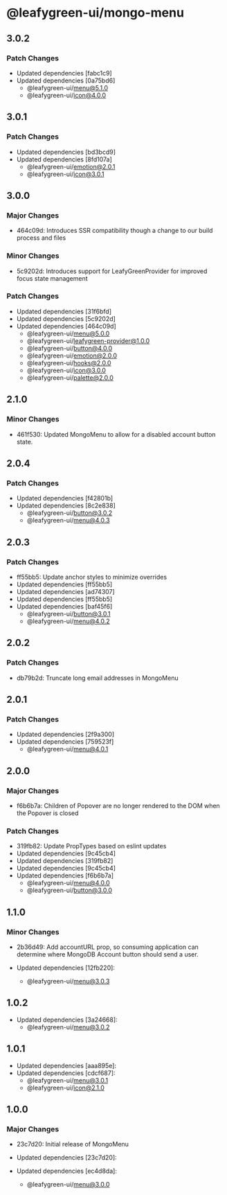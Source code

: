 # @leafygreen-ui/mongo-menu

## 3.0.2

### Patch Changes

- Updated dependencies [fabc1c9]
- Updated dependencies [0a75bd6]
  - @leafygreen-ui/menu@5.1.0
  - @leafygreen-ui/icon@4.0.0

## 3.0.1

### Patch Changes

- Updated dependencies [bd3bcd9]
- Updated dependencies [8fd107a]
  - @leafygreen-ui/emotion@2.0.1
  - @leafygreen-ui/icon@3.0.1

## 3.0.0

### Major Changes

- 464c09d: Introduces SSR compatibility though a change to our build process and files

### Minor Changes

- 5c9202d: Introduces support for LeafyGreenProvider for improved focus state management

### Patch Changes

- Updated dependencies [31f6bfd]
- Updated dependencies [5c9202d]
- Updated dependencies [464c09d]
  - @leafygreen-ui/menu@5.0.0
  - @leafygreen-ui/leafygreen-provider@1.0.0
  - @leafygreen-ui/button@4.0.0
  - @leafygreen-ui/emotion@2.0.0
  - @leafygreen-ui/hooks@2.0.0
  - @leafygreen-ui/icon@3.0.0
  - @leafygreen-ui/palette@2.0.0

## 2.1.0

### Minor Changes

- 461f530: Updated MongoMenu to allow for a disabled account button state.

## 2.0.4

### Patch Changes

- Updated dependencies [f42801b]
- Updated dependencies [8c2e838]
  - @leafygreen-ui/button@3.0.2
  - @leafygreen-ui/menu@4.0.3

## 2.0.3

### Patch Changes

- ff55bb5: Update anchor styles to minimize overrides
- Updated dependencies [ff55bb5]
- Updated dependencies [ad74307]
- Updated dependencies [ff55bb5]
- Updated dependencies [baf45f6]
  - @leafygreen-ui/button@3.0.1
  - @leafygreen-ui/menu@4.0.2

## 2.0.2

### Patch Changes

- db79b2d: Truncate long email addresses in MongoMenu

## 2.0.1

### Patch Changes

- Updated dependencies [2f9a300]
- Updated dependencies [759523f]
  - @leafygreen-ui/menu@4.0.1

## 2.0.0

### Major Changes

- f6b6b7a: Children of Popover are no longer rendered to the DOM when the Popover is closed

### Patch Changes

- 319fb82: Update PropTypes based on eslint updates
- Updated dependencies [9c45cb4]
- Updated dependencies [319fb82]
- Updated dependencies [9c45cb4]
- Updated dependencies [f6b6b7a]
  - @leafygreen-ui/menu@4.0.0
  - @leafygreen-ui/button@3.0.0

## 1.1.0

### Minor Changes

- 2b36d49: Add accountURL prop, so consuming application can determine where MongoDB Account button should send a user.

- Updated dependencies [12fb220]:
  - @leafygreen-ui/menu@3.0.3

## 1.0.2

- Updated dependencies [3a24668]:
  - @leafygreen-ui/menu@3.0.2

## 1.0.1

- Updated dependencies [aaa895e]:
- Updated dependencies [cdcf687]:
  - @leafygreen-ui/menu@3.0.1
  - @leafygreen-ui/icon@2.1.0

## 1.0.0

### Major Changes

- 23c7d20: Initial release of MongoMenu

- Updated dependencies [23c7d20]:
- Updated dependencies [ec4d8da]:
  - @leafygreen-ui/menu@3.0.0
